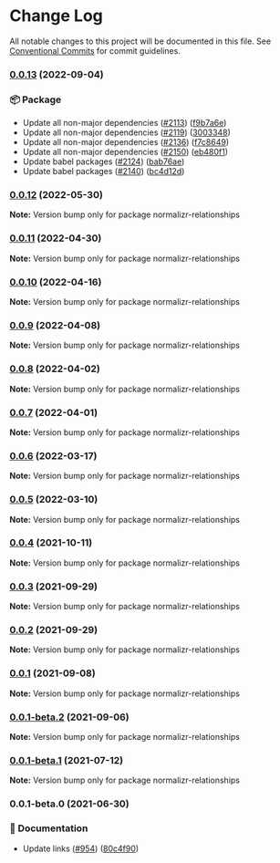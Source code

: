 # Change Log

All notable changes to this project will be documented in this file.
See [Conventional Commits](https://conventionalcommits.org) for commit guidelines.

### [0.0.13](https://github.com/coinbase/rest-hooks/compare/normalizr-relationships@0.0.12...normalizr-relationships@0.0.13) (2022-09-04)

### 📦 Package

* Update all non-major dependencies ([#2113](https://github.com/coinbase/rest-hooks/issues/2113)) ([f9b7a6e](https://github.com/coinbase/rest-hooks/commit/f9b7a6e5b19a0d6f26208af517451affa161b070))
* Update all non-major dependencies ([#2119](https://github.com/coinbase/rest-hooks/issues/2119)) ([3003348](https://github.com/coinbase/rest-hooks/commit/3003348ba96781085a6f8a6a86a882438ba2b5ea))
* Update all non-major dependencies ([#2136](https://github.com/coinbase/rest-hooks/issues/2136)) ([f7c8649](https://github.com/coinbase/rest-hooks/commit/f7c864998abc68cae1a4130f2de50e055c7a5269))
* Update all non-major dependencies ([#2150](https://github.com/coinbase/rest-hooks/issues/2150)) ([eb480f1](https://github.com/coinbase/rest-hooks/commit/eb480f1f567944208483c9239256e7bcf81351e7))
* Update babel packages ([#2124](https://github.com/coinbase/rest-hooks/issues/2124)) ([bab76ae](https://github.com/coinbase/rest-hooks/commit/bab76ae4ac54474634d3cb323b69ef9be5773a03))
* Update babel packages ([#2140](https://github.com/coinbase/rest-hooks/issues/2140)) ([bc4d12d](https://github.com/coinbase/rest-hooks/commit/bc4d12d5369f4eee17f32d9379793cfc9b679d61))

### [0.0.12](https://github.com/coinbase/rest-hooks/compare/normalizr-relationships@0.0.11...normalizr-relationships@0.0.12) (2022-05-30)

**Note:** Version bump only for package normalizr-relationships

### [0.0.11](https://github.com/coinbase/rest-hooks/compare/normalizr-relationships@0.0.10...normalizr-relationships@0.0.11) (2022-04-30)

**Note:** Version bump only for package normalizr-relationships

### [0.0.10](https://github.com/coinbase/rest-hooks/compare/normalizr-relationships@0.0.9...normalizr-relationships@0.0.10) (2022-04-16)

**Note:** Version bump only for package normalizr-relationships

### [0.0.9](https://github.com/coinbase/rest-hooks/compare/normalizr-relationships@0.0.8...normalizr-relationships@0.0.9) (2022-04-08)

**Note:** Version bump only for package normalizr-relationships

### [0.0.8](https://github.com/coinbase/rest-hooks/compare/normalizr-relationships@0.0.7...normalizr-relationships@0.0.8) (2022-04-02)

**Note:** Version bump only for package normalizr-relationships

### [0.0.7](https://github.com/coinbase/rest-hooks/compare/normalizr-relationships@0.0.5...normalizr-relationships@0.0.7) (2022-04-01)

**Note:** Version bump only for package normalizr-relationships

### [0.0.6](https://github.com/coinbase/rest-hooks/compare/normalizr-relationships@0.0.1-beta.2...normalizr-relationships@0.0.6) (2022-03-17)

**Note:** Version bump only for package normalizr-relationships

### [0.0.5](https://github.com/coinbase/rest-hooks/compare/normalizr-relationships@0.0.4...normalizr-relationships@0.0.5) (2022-03-10)

**Note:** Version bump only for package normalizr-relationships

### [0.0.4](https://github.com/coinbase/rest-hooks/compare/normalizr-relationships@0.0.3...normalizr-relationships@0.0.4) (2021-10-11)

**Note:** Version bump only for package normalizr-relationships

### [0.0.3](https://github.com/coinbase/rest-hooks/compare/normalizr-relationships@0.0.2...normalizr-relationships@0.0.3) (2021-09-29)

**Note:** Version bump only for package normalizr-relationships

### [0.0.2](https://github.com/coinbase/rest-hooks/compare/normalizr-relationships@0.0.1...normalizr-relationships@0.0.2) (2021-09-29)

**Note:** Version bump only for package normalizr-relationships

### [0.0.1](https://github.com/coinbase/rest-hooks/compare/normalizr-relationships@0.0.1-beta.2...normalizr-relationships@0.0.1) (2021-09-08)

**Note:** Version bump only for package normalizr-relationships

### [0.0.1-beta.2](https://github.com/coinbase/rest-hooks/compare/normalizr-relationships@0.0.1-beta.1...normalizr-relationships@0.0.1-beta.2) (2021-09-06)

**Note:** Version bump only for package normalizr-relationships

### [0.0.1-beta.1](https://github.com/coinbase/rest-hooks/compare/normalizr-relationships@0.0.1-beta.0...normalizr-relationships@0.0.1-beta.1) (2021-07-12)

**Note:** Version bump only for package normalizr-relationships

### 0.0.1-beta.0 (2021-06-30)

### 📝 Documentation

* Update links ([#954](https://github.com/coinbase/rest-hooks/issues/954)) ([80c4f90](https://github.com/coinbase/rest-hooks/commit/80c4f90cc36e26297751fa8d5ee710f819d169b3))
